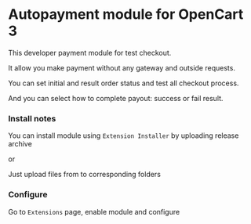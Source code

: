 # Autopayment module for OpenCart 3
This developer payment module for test checkout.

It allow you make payment without any gateway and outside requests.

You can set initial and result order status and test all checkout process.

And you can select how to complete payout: success or fail result.

### Install notes

You can install module using `Extension Installer` by uploading release archive

or 

Just upload files from to corresponding folders

### Configure

Go to `Extensions` page, enable module and configure